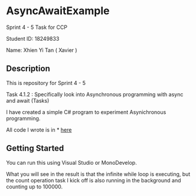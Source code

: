 # AsyncAwaitExample
Sprint 4 - 5 Task for CCP

Student ID: 18249833

Name: Xhien Yi Tan ( Xavier )

## Description

This is repository for Sprint 4 - 5

Task 4.1.2 : Specifically look into Asynchronous programming with async and await (Tasks)

I have created a simple C# program to experiment Asynichronous programming.

All code I wrote is in * [here](https://github.com/CurtinXavierTan/AsyncAwaitExample/blob/master/ProgramAsync/Program.cs)

## Getting Started

You can run this using Visual Studio or MonoDevelop.

What you will see in the result is that the infinite while loop is executing, but the count operation task I kick off is also running in the background and counting up to 100000.
